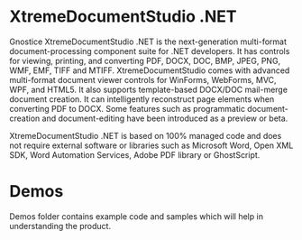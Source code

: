 # XtremeDocumentStudio .NET
Gnostice XtremeDocumentStudio .NET is the next-generation multi-format document-processing component suite for .NET developers. It has controls for viewing, printing, and converting PDF, DOCX, DOC, BMP, JPEG, PNG, WMF, EMF, TIFF and MTIFF. XtremeDocumentStudio comes with advanced multi-format document viewer controls for WinForms, WebForms, MVC, WPF, and HTML5. It also supports template-based DOCX/DOC mail-merge document creation. It can intelligently reconstruct page elements when converting PDF to DOCX. Some features such as programmatic document-creation and document-editing have been introduced as a preview or beta.

XtremeDocumentStudio .NET is based on 100% managed code and does not require external software or libraries such as Microsoft Word, Open XML SDK, Word Automation Services, Adobe PDF library or GhostScript.

# Demos
Demos folder contains example code and samples which will help in understanding the product.


